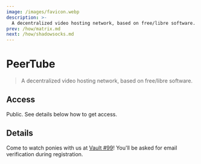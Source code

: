 ```yaml
---
image: /images/favicon.webp
description: >-
  A decentralized video hosting network, based on free/libre software.
prev: /how/matrix.md
next: /how/shadowsocks.md
---
```



# PeerTube

> A decentralized video hosting network, based on free/libre software.

## Access

Public. See details below how to get access.

## Details

Come to watch ponies with us at [Vault #99](https://vault.mle.party)! You'll be
asked for email verification during registration.